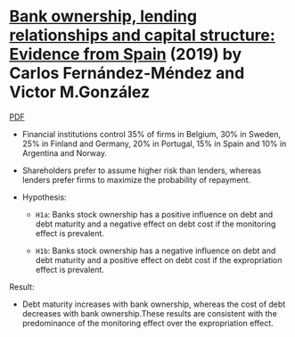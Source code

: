 # [Bank ownership, lending relationships and capital structure: Evidence from Spain][esp] (2019) by Carlos Fernández-Méndez and Victor M.González

[PDF][esp]

[esp]: https://www.sciencedirect.com/science/article/pii/S2340943618302743


- Financial institutions control 35% of firms in Belgium, 30% in Sweden, 25% in Finland and Germany, 20% in Portugal, 15% in Spain and 10% in Argentina and Norway.

- Shareholders prefer to assume higher risk than lenders, whereas lenders prefer firms to maximize the probability of repayment.

- Hypothesis:

    - `H1a`: Banks stock ownership has a positive influence on debt and debt maturity and a negative effect on debt cost if the monitoring effect is prevalent.

    - `H1b`: Banks stock ownership has a negative influence on debt and debt maturity and a positive effect on debt cost if the expropriation effect is prevalent.


Result:

- Debt maturity increases with bank ownership, whereas the cost of debt decreases with bank ownership.These results are consistent with the predominance of the monitoring effect over the expropriation effect.